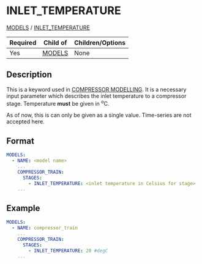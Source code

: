 # INLET_TEMPERATURE

[MODELS](/about/references/keywords/MODELS.md) / [INLET_TEMPERATURE](/about/references/keywords/INLET_TEMPERATURE.md)

| Required | Child of                                       | Children/Options |
|----------|------------------------------------------------|------------------|
| Yes      | [MODELS](/about/references/keywords/MODELS.md) | None             |

## Description
This is a keyword used in [COMPRESSOR MODELLING](/about/modelling/setup/models/compressor_modelling/compressor_models_types/index.md). It is a necessary input parameter which describes the inlet temperature to a compressor stage. Temperature **must** be given in <sup>o</sup>C.

As of now, this is can only be given as a single value. Time-series are not accepted here.

## Format

~~~~~yaml
MODELS:
  - NAME: <model name>
    ...
    COMPRESSOR_TRAIN:
      STAGES:
        - INLET_TEMPERATURE: <inlet temperature in Celsius for stage>
    ...
~~~~~

## Example

~~~~~yaml
MODELS:
  - NAME: compressor_train
    ...
    COMPRESSOR_TRAIN:
      STAGES:
        - INLET_TEMPERATURE: 20 #degC
    ...
~~~~~
